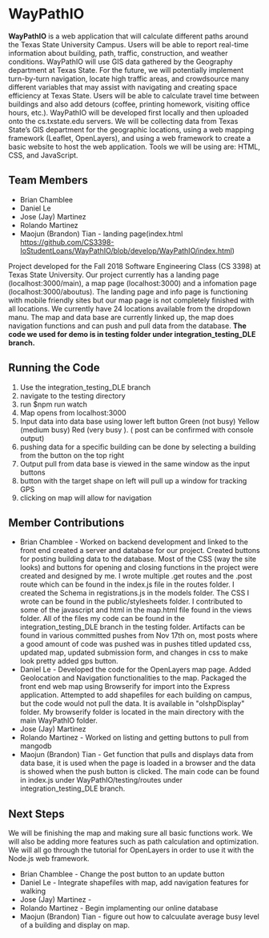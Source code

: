 # WayPathIO
**WayPathIO** is a web application that will calculate different paths around the Texas State University Campus. Users will be able to report real-time information about building, path, traffic, construction, and weather conditions. WayPathIO will use GIS data gathered by the Geography department at Texas State. For the future, we will potentially implement turn-by-turn navigation, locate high traffic areas, and crowdsource many different variables that may assist with navigating and creating space efficiency at Texas State. Users will be able to calculate travel time between buildings and also add detours (coffee, printing homework, visiting office hours, etc.). WayPathIO will be developed first locally and then uploaded onto the cs.txstate.edu servers. We will be collecting data from Texas State’s GIS department for the geographic locations, using a web mapping framework (Leaflet, OpenLayers), and using a web framework to create a basic website to host the web application. Tools we will be using are: HTML, CSS, and JavaScript.

## **Team Members**
   * Brian Chamblee 
   * Daniel Le
   * Jose (Jay) Martinez
   * Rolando Martinez
   * Maojun (Brandon) Tian - landing page(index.html https://github.com/CS3398-IoStudentLoans/WayPathIO/blob/develop/WayPathIO/index.html)
   
Project developed for the Fall 2018 Software Engineering Class (CS 3398) at Texas State University.
Our project currently has a landing page (localhost:3000/main), a map page (localhost:3000) and a infomation page (localhost:3000/aboutus). 
The landing page and info page is functioning with mobile friendly sites but our map page is not completely finished with all locations. We currently have 24 locations available from the dropdown manu.
The map and data base are currently linked up, the map does navigation functions and can push and pull data from the database.
**The code we used for demo is in testing folder under integration_testing_DLE branch.**

## **Running the Code**  	
  1. Use the integration_testing_DLE branch
  2. navigate to the testing directory
  3. run $npm run watch
  4. Map opens from localhost:3000
  5. Input data into data base using lower left button Green (not busy) Yellow (medium busy) Red (very busy ). ( post can be confirmed with console output)
  6. pushing data for a specific building can be done by selecting a building from the button on the top right
  7. Output pull from data base is viewed in the same window as the input buttons
  8. button with the target shape on left will pull up a window for tracking GPS
  9. clicking on map will allow for navigation   
  
## **Member Contributions**
   * Brian Chamblee - Worked on backend development and linked to the front end created a server and database for our project. Created buttons for posting building data to the database. Most of the CSS (way the site looks) and buttons for opening and closing functions in the project were created and designed by me. I wrote multiple .get routes and the .post route which can be found in the index.js file in the routes folder. I created the Schema in registrations.js in the models folder. The CSS I wrote can be found in the public/stylesheets folder. I contributed to some of the javascript and html in the map.html file found in the views folder. All of the files my code can be found in the integration_testing_DLE branch in the testing folder. Artifacts can be found in various committed pushes from Nov 17th on, most posts where a good amount of code was pushed was in pushes titled updated css, updated map, updated submission form, and changes in css to make look pretty added gps button.
   * Daniel Le - Developed the code for the OpenLayers map page. Added Geolocation and Navigation functionalities to the map. Packaged the front end web map using Browserify for import into the Express application. Attempted to add shapefiles for each building on campus, but the code would not pull the data. It is available in "olshpDisplay" folder. My browserify folder is located in the main directory with the main WayPathIO folder.
   * Jose (Jay) Martinez
   * Rolando Martinez - Worked on listing and getting buttons to pull from mangodb
   * Maojun (Brandon) Tian - Get function that pulls and displays data from data base, it is used when the page is loaded in a browser and the data is showed when the push button is clicked. The main code can be found in index.js under WayPathIO/testing/routes under integration_testing_DLE branch.

## **Next Steps**
We will be finishing the map and making sure all basic functions work. We will also be adding more features such as path calculation and optimization. We will all go through the tutorial for OpenLayers in order to use it with the Node.js web framework.
   * Brian Chamblee - Change the post button to an update button 
   * Daniel Le - Integrate shapefiles with map, add navigation features for walking
   * Jose (Jay) Martinez - 
   * Rolando Martinez - Begin implamenting our online database
   * Maojun (Brandon) Tian - figure out how to calcuulate average busy level of a building and display on map.


